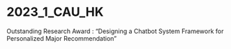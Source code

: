 # 2023_1_CAU_HK
Outstanding Research Award : “Designing a Chatbot System Framework for Personalized Major Recommendation”

